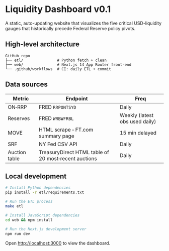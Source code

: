 # Liquidity Dashboard v0.1

A static, auto-updating website that visualizes the five critical USD-liquidity gauges that historically precede Federal Reserve policy pivots.

## High-level architecture

```
GitHub repo
├── etl/               # Python fetch + clean
├── web/               # Next.js 14 App Router front-end
└── .github/workflows  # CI: daily ETL + commit
```

## Data sources

| Metric        | Endpoint                                             | Freq                           |
| ------------- | ---------------------------------------------------- | ------------------------------ |
| ON‑RRP        | FRED `RRPONTSYD`                                     | Daily                          |
| Reserves      | FRED `WRBWFRBL`                                      | Weekly (latest obs used daily) |
| MOVE          | HTML scrape ‑ FT.com summary page                    | 15 min delayed                 |
| SRF           | NY Fed CSV API                                       | Daily                          |
| Auction table | TreasuryDirect HTML table of 20 most‑recent auctions | Daily                          |

## Local development

```bash
# Install Python dependencies
pip install -r etl/requirements.txt

# Run the ETL process
make etl

# Install JavaScript dependencies
cd web && npm install

# Run the Next.js development server
npm run dev
```

Open [http://localhost:3000](http://localhost:3000) to view the dashboard. 